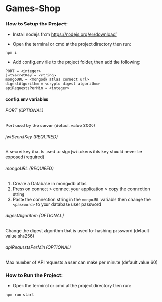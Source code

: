 # Games-Shop
### How to Setup the Project:
- Install nodejs from https://nodejs.org/en/download/

- Open the terminal or cmd at the project directory then run:
```
npm i
```
- Add config.env file to the project folder, then add the following:

```
PORT = <integer>
jwtSecretKey = <string>
mongoURL = <mongodb atlas connect url>
digestAlgorithm = <crypto digest algorithm>
apiRequestsPerMin = <integer> 
```

#### config.env variables
###### PORT (OPTIONAL)
Port used by the server (default value 3000)
###### jwtSecretKey (REQUIRED)
A secret key that is used to sign jwt tokens this key should never be exposed (required)
###### mongoURL (REQUIRED)
1. Create a Database in mongodb atlas
2. Press on connect > connect your application > copy the connection string
3. Paste the connection string in the `mongoURL` variable then change the `<password>` to your database user password
###### digestAlgorithm (OPTIONAL)
Change the digest algorithm that is used for hashing password (default value sha256)
###### apiRequestsPerMin (OPTIONAL)
Max number of API requests a user can make per minute (default value 60)

### How to Run the Project:
- Open the terminal or cmd at the project directory then run:
```
npm run start
```
